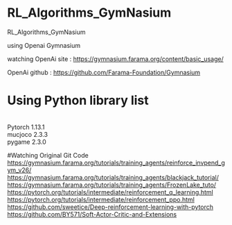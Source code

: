 # RL_Algorithms_GymNasium
RL_Algorithms_GymNasium

using Openai Gymnasium 

watching OpenAi site  : https://gymnasium.farama.org/content/basic_usage/

OpenAi github         : https://github.com/Farama-Foundation/Gymnasium

# Using Python library list
<br/>Pytorch 1.13.1
<br/>mucjoco 2.3.3
<br/>pygame 2.3.0

#Watching Original Git Code
<br/> https://gymnasium.farama.org/tutorials/training_agents/reinforce_invpend_gym_v26/
<br/> https://gymnasium.farama.org/tutorials/training_agents/blackjack_tutorial/
<br/> https://gymnasium.farama.org/tutorials/training_agents/FrozenLake_tuto/
<br/> https://pytorch.org/tutorials/intermediate/reinforcement_q_learning.html
<br/> https://pytorch.org/tutorials/intermediate/reinforcement_ppo.html
<br/> https://github.com/sweetice/Deep-reinforcement-learning-with-pytorch
<br/> https://github.com/BY571/Soft-Actor-Critic-and-Extensions

